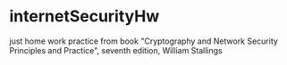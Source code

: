 # internetSecurityHw
just home work practice from book "Cryptography and Network Security Principles and Practice", seventh edition, William Stallings
